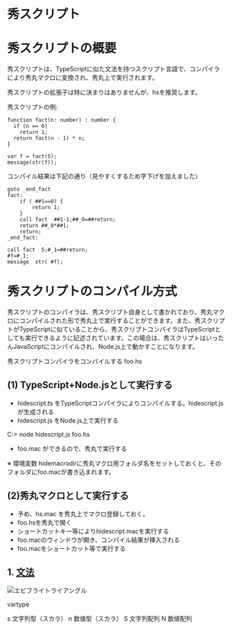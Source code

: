 ﻿# 秀スクリプト


# 秀スクリプトの概要

秀スクリプトは、TypeScriptに似た文法を持つスクリプト言語で、コンパイラにより秀丸マクロに変換され、秀丸上で実行されます。

秀スクリプトの拡張子は特に決まりはありませんが、hsを推奨します。

秀スクリプトの例:

```
function fact(n: number) : number {
  if (n == 0)
    return 1;
  return fact(n - 1) * n;
}

var f = fact(5);
message(str(f));
```

コンパイル結果は下記の通り（見やすくするため字下げを加えました）

```
goto _end_fact
fact:
	if ( ##1==0) {
		return 1;
	}
	call fact  ##1-1;##_0=##return;
	return ##_0*##1;
	return;
_end_fact:

call fact  5;#_1=##return;
#f=#_1;
message  str( #f);
```


# 秀スクリプトのコンパイル方式

秀スクリプトのコンパイラは、秀スクリプト自身として書かれており、秀丸マクロにコンパイルされた形で秀丸上で実行することができます。また、秀スクリプトがTypeScriptに似ていることから、秀スクリプトコンパイラはTypeScriptとしても実行できるように記述されています。この場合は、秀スクリプトはいったんJavaScriptにコンパイルされ、Node.js上で動かすことになります。

秀スクリプトコンパイラをコンパイルする foo.hs 

## (1) TypeScript+Node.jsとして実行する
- hidescript.ts をTypeScriptコンパイラによりコンパイルする。hidescript.jsが生成される
- hidescript.js をNode.js上で実行する

C:> node hidescript.js foo.hs

- foo.mac ができるので、秀丸で実行する

※ 環境変数 hidemacrodirに秀丸マクロ用フォルダ名をセットしておくと、そのフォルダにfoo.macが書き込まれます。


## (2)秀丸マクロとして実行する
- 予め、hs.mac を秀丸上でマクロ登録しておく。
- foo.hsを秀丸で開く
- ショートカットキー等によりhidescript.macを実行する
- foo.macのウィンドウが開き、コンパイル結果が挿入される
- foo.macをショートカット等で実行する



## 1. [文法](docs/syntax.md)



![エビフライトライアングル](images/Jjwsc.jpg "サンプル")



vartype

s 文字列型（スカラ）
n 数値型（スカラ）
S 文字列配列
N 数値配列


